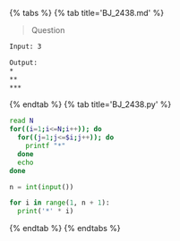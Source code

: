 {% tabs %}
{% tab title='BJ_2438.md' %}

> Question

```txt
Input: 3

Output:
*
**
***
```

{% endtab %}
{% tab title='BJ_2438.py' %}

```sh
read N
for((i=1;i<=N;i++)); do
  for((j=1;j<=$i;j++)); do
    printf "*"
  done
  echo
done
```

```py
n = int(input())

for i in range(1, n + 1):
  print('*' * i)
```

{% endtab %}
{% endtabs %}
